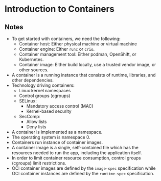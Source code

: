 # Introduction to Containers

## Notes

- To get started with containers, we need the following:
  - Container host: Either physical machine or virtual machine
  - Container engine: Either `runc` or `crio`.
  - Container management tool: Either podman, OpenShift, or Kubernetes.
  - Container image: Either build locally, use a trusted vendor image, or other sources.
- A container is a running instance that consists of runtime, libraries, and other dependencies.
- Technology driving containers:
  - Linux kernel namespaces
  - Control groups (cgroups)
  - SELinux:
    - Mandatory access control (MAC)
    - Kernel-based security
  - SecComp:
    - Allow lists
    - Deny lists
- A container is implemented as a namespace.
- The operating system is namespace 0.
- Containers run instance of container images.
- A container image is a single, self-contained file which has the resources needed to run the app, including the application itself.
- In order to limit container resource consumption, control groups (cgroups) limit restrictions.
- OCI container images are defined by the `image-spec` specification while OCI container instances are defined by the `runtime-spec` specification.
